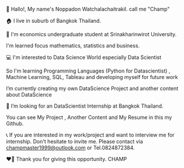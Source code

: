 👋 Hallo!, My name's Noppadon Watchalachaitrakil. call me "Champ" 

🏠 I live in suburb of Bangkok Thailand.


📖 I'm economics undergraduate student at Srinakharinwirot University. 

   I'm learned focus mathematics, statistics and business.


💻 I'm interested to Data Science World especially Data Scientist 

   So I'm learning Programming Languages (Python for Datascientist) , Machine Learning, SQL, Tableau and developing myself for future work 
          
   I’m currently creating my own DataScience Project and another content about DataScience


👀 I’m looking for an DataScientist Internship at Bangkok Thailand. 

   You can see My Project , Another Content and My Resume in this my Github.


📞 If you are interested in my work/project and want to interview me for internship. Don't hesitate to invite me. Please contact via champmaster1999@outlook.com or Tel.0824872384.


❤️‍🔥 Thank you for giving this opportunity. 
               CHAMP

